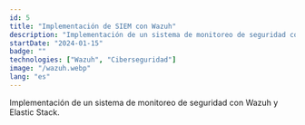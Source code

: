 ```yaml
---
id: 5
title: "Implementación de SIEM con Wazuh"
description: "Implementación de un sistema de monitoreo de seguridad con Wazuh y Elastic Stack."
startDate: "2024-01-15"
badge: ""
technologies: ["Wazuh", "Ciberseguridad"]
image: "/wazuh.webp"
lang: "es"
---
```


Implementación de un sistema de monitoreo de seguridad con Wazuh y Elastic Stack.
